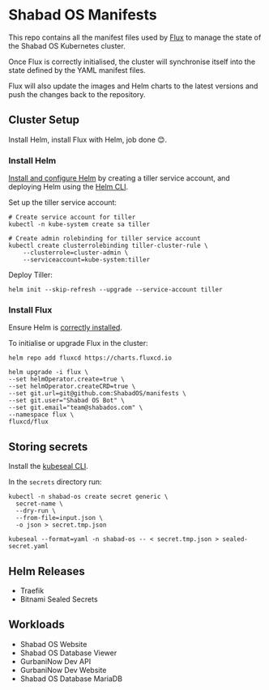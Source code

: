 # Shabad OS Manifests

This repo contains all the manifest files used by [Flux](https://fluxcd.io/) to manage the state of the Shabad OS Kubernetes cluster.

Once Flux is correctly initialised, the cluster will synchronise itself into the state defined by the YAML manifest files.

Flux will also update the images and Helm charts to the latest versions and push the changes back to the repository.

## Cluster Setup

Install Helm, install Flux with Helm, job done 😊.

### Install Helm

[Install and configure Helm](https://docs.fluxcd.io/en/stable/tutorials/get-started-helm.html#prerequisites) by creating a tiller service account, and deploying Helm using the [Helm CLI](https://helm.sh/docs/using_helm/#installing-helm).


Set up the tiller service account:
```
# Create service account for tiller
kubectl -n kube-system create sa tiller

# Create admin rolebinding for tiller service account
kubectl create clusterrolebinding tiller-cluster-rule \
    --clusterrole=cluster-admin \
    --serviceaccount=kube-system:tiller
```

Deploy Tiller:
```
helm init --skip-refresh --upgrade --service-account tiller
```

### Install Flux

Ensure Helm is [correctly installed](https://docs.fluxcd.io/en/stable/tutorials/get-started-helm.html#prerequisites).

To initialise or upgrade Flux in the cluster:

```
helm repo add fluxcd https://charts.fluxcd.io

helm upgrade -i flux \
--set helmOperator.create=true \
--set helmOperator.createCRD=true \
--set git.url=git@github.com:ShabadOS/manifests \
--set git.user="Shabad OS Bot" \
--set git.email="team@shabados.com" \
--namespace flux \
fluxcd/flux
```

## Storing secrets

Install the [kubeseal CLI](https://github.com/bitnami-labs/sealed-secrets/releases).

In the `secrets` directory run:

```
kubectl -n shabad-os create secret generic \
  secret-name \
  --dry-run \
  --from-file=input.json \
  -o json > secret.tmp.json

kubeseal --format=yaml -n shabad-os -- < secret.tmp.json > sealed-secret.yaml
```

## Helm Releases

- Traefik
- Bitnami Sealed Secrets

## Workloads

- Shabad OS Website
- Shabad OS Database Viewer
- GurbaniNow Dev API
- GurbaniNow Dev Website
- Shabad OS Database MariaDB